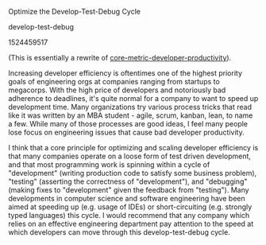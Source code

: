 Optimize the Develop-Test-Debug Cycle

develop-test-debug

1524459517

(This is essentially a rewrite of [core-metric-developer-productivity](https://www.albertyw.com/note/core-metric-developer-productivity)).

Increasing developer efficiency is oftentimes one of the highest priority
goals of engineering orgs at companies ranging from startups to megacorps.
With the high price of developers and notoriously bad adherence to deadlines,
it's quite normal for a company to want to speed up development time.  Many
organizations try various process tricks that read like it was written by an
MBA student - agile, scrum, kanban, lean, to name a few.  While many of those
processes are good ideas, I feel many people lose focus on engineering issues
that cause bad developer productivity.

I think that a core principle for optimizing and scaling developer efficiency
is that many companies operate on a loose form of test driven
development, and that most programming work is spinning within a cycle of
"development" (writing production code to satisfy some business problem), "testing"
(asserting the correctness of "development"), and "debugging" (making fixes
to "development" given the feedback from "testing").  Many developments in
computer science and software engineering have been aimed at speeding up
(e.g. usage of IDEs) or short-circuiting (e.g. strongly typed languages) this
cycle.  I would recommend that any company which relies on an effective
engineering department pay attention to the speed at which developers can
move through this develop-test-debug cycle.
